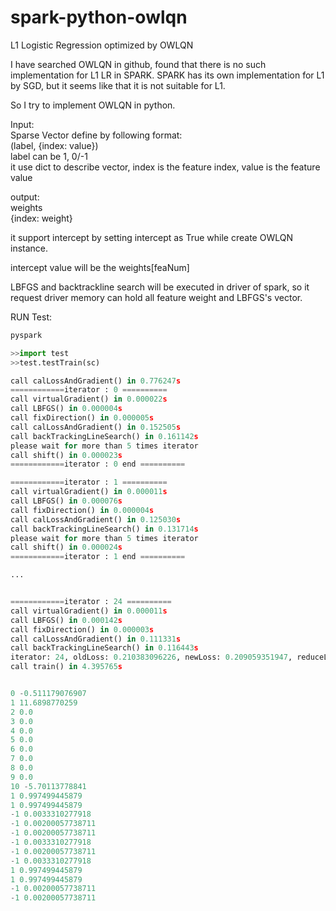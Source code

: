 # spark-python-owlqn
L1 Logistic Regression optimized by OWLQN

I have searched OWLQN in github, found that  there is no such implementation for L1 LR in SPARK.
SPARK has its own implementation for L1 by SGD, but it seems like that it is not suitable for L1.

So I try to implement OWLQN in python.

Input:<br>
Sparse Vector define by following format:<br>
(label, {index: value})<br>
label can be 1, 0/-1<br>
it use dict to describe vector, index is the feature index, value is the feature value<br>

output:<br>
weights<br>
{index: weight}<br>

it support intercept by setting intercept as True while create OWLQN instance.<br>

intercept value will be the weights[feaNum]<br>

LBFGS and backtrackline search will be executed in driver of spark, so it request driver memory can hold all feature weight and LBFGS's vector.<br>

RUN Test:<br>

```python
pyspark

>>import test
>>test.testTrain(sc)

call calLossAndGradient() in 0.776247s
============iterator : 0 ==========
call virtualGradient() in 0.000022s
call LBFGS() in 0.000004s
call fixDirection() in 0.000005s
call calLossAndGradient() in 0.152505s
call backTrackingLineSearch() in 0.161142s
please wait for more than 5 times iterator
call shift() in 0.000023s
============iterator : 0 end ==========

============iterator : 1 ==========
call virtualGradient() in 0.000011s
call LBFGS() in 0.000076s
call fixDirection() in 0.000004s
call calLossAndGradient() in 0.125030s
call backTrackingLineSearch() in 0.131714s
please wait for more than 5 times iterator
call shift() in 0.000024s
============iterator : 1 end ==========

...


============iterator : 24 ==========
call virtualGradient() in 0.000011s
call LBFGS() in 0.000142s
call fixDirection() in 0.000003s
call calLossAndGradient() in 0.111331s
call backTrackingLineSearch() in 0.116443s
iterator: 24, oldLoss: 0.210383096226, newLoss: 0.209059351947, reduceLoss: 0.000132374427879 , reduceRatio:0.000633190654453, intercept: -5.70113778841
call train() in 4.395765s


0 -0.511179076907
1 11.6898770259
2 0.0
3 0.0
4 0.0
5 0.0
6 0.0
7 0.0
8 0.0
9 0.0
10 -5.70113778841
1 0.997499445879
1 0.997499445879
-1 0.0033310277918
-1 0.00200057738711
-1 0.00200057738711
-1 0.0033310277918
-1 0.00200057738711
-1 0.0033310277918
1 0.997499445879
1 0.997499445879
-1 0.00200057738711
-1 0.00200057738711
```
